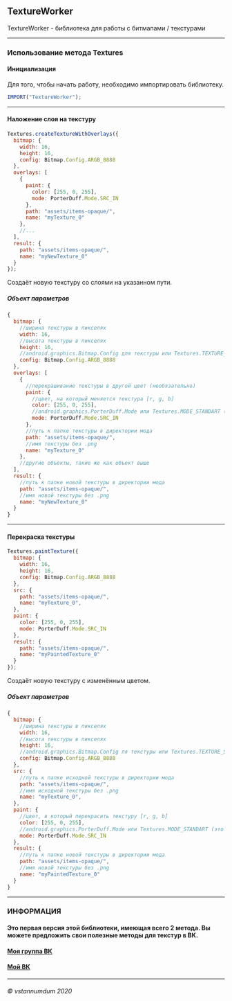 ## **TextureWorker**
TextureWorker - библиотека для работы с битмапами / текстурами
***
### **Использование метода Textures**
#### **Инициализация**
Для того, чтобы начать работу, необходимо импортировать библиотеку.
```js
IMPORT("TextureWorker");
```
***

#### **Наложение слоя на текстуру**
```js
Textures.createTextureWithOverlays({
  bitmap: {
    width: 16,
    height: 16,
    config: Bitmap.Config.ARGB_8888
  },
  overlays: [
    {
      paint: {
        color: [255, 0, 255],
        mode: PorterDuff.Mode.SRC_IN
      },
      path: "assets/items-opaque/",
      name: "myTexture_0"
    },
    //...
  ],
  result: {
    path: "assets/items-opaque/",
    name: "myNewTexture_0"
  }
});
```
Создаёт новую текстуру со слоями на указанном пути.
##### **Объект параметров**
```js
{
  bitmap: {
    //ширина текстуры в пикселях
    width: 16,
    //высота текстуры в пикселях
    height: 16,
    //android.graphics.Bitmap.Config для текстуры или Textures.TEXTURE_STANDART (это тип конфига ARGB_8888)
    config: Bitmap.Config.ARGB_8888
  },
  overlays: [
    {
      //перекрашивание текстуры в другой цвет (необязательно)
      paint: {
        //цвет, на который меняется текстура [r, g, b]
        color: [255, 0, 255], 
        //android.graphics.PorterDuff.Mode или Textures.MODE_STANDART (это SRC_IN)
        mode: PorterDuff.Mode.SRC_IN 
      },
      //путь к папке текстуры в директории мода
      path: "assets/items-opaque/",
      //имя текстуры без .png
      name: "myTexture_0"
    },
    //другие объекты, такие же как объект выше
  ],
  result: {
    //путь к папке новой текстуры в директории мода
    path: "assets/items-opaque/",
    //имя новой текстуры без .png
    name: "myNewTexture_0"
  }
}
```
***

#### **Перекраска текстуры**
```js
Textures.paintTexture({
  bitmap: {
    width: 16,
    height: 16,
    config: Bitmap.Config.ARGB_8888
  },
  src: {
    path: "assets/items-opaque/",
    name: "myTexture_0",
  },
  paint: {
    color: [255, 0, 255],
    mode: PorterDuff.Mode.SRC_IN
  },
  result: {
    path: "assets/items-opaque/",
    name: "myPaintedTexture_0"
  }
});
```
Создаёт новую текстуру с изменённым цветом.
##### **Объект параметров**
```js
{
  bitmap: {
    //ширина текстуры в пикселях
    width: 16,
    //высота текстуры в пикселях
    height: 16,
    //android.graphics.Bitmap.Config ля текстуры или Textures.TEXTURE_STANDART (это тип конфига ARGB_8888)
    config: Bitmap.Config.ARGB_8888
  },
  src: {
    //путь к папке исходной текстуры в директории мода
    path: "assets/items-opaque/",
    //имя исходной текстуры без .png
    name: "myTexture_0",
  },
  paint: {
    //цвет, в который перекрасить текстуру [r, g, b]
    color: [255, 0, 255],
    //android.graphics.PorterDuff.Mode или Textures.MODE_STANDART (это SRC_IN)
    mode: PorterDuff.Mode.SRC_IN
  },
  result: {
    //путь к папке новой текстуры в директории мода
    path: "assets/items-opaque/",
    //имя новой текстуры без .png
    name: "myPaintedTexture_0"
  }
}
```
***
### **ИНФОРМАЦИЯ**
#### Это первая версия этой библиотеки, имеющая всего 2 метода. Вы можете предложить свои полезные методы для текстур в ВК.
#### [Моя группа ВК](https://www.vk.com/dmhmods)
#### [Мой ВК](https://www.vk.com/vstannumdum)
***
###### © vstannumdum 2020
